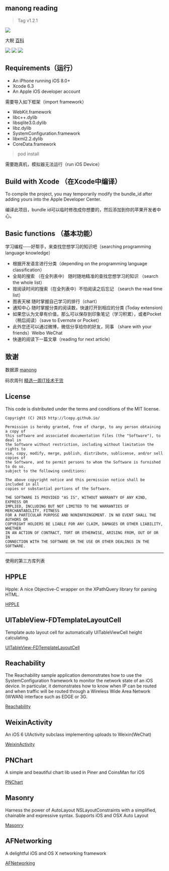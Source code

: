 ## manong reading

> Tag v1.2.1

![](green-46180_640.png)

大鲵 [百科](http://baike.baidu.com/link?url=AICKdlmsjeqZrwIi4VlmcuGDnayfohkDKPxa54F-0NxUEbKHiDQAUp5qH7bgB3Qp2lCoiEtk86odhH8BujSzMa)

![](https://img.shields.io/jenkins/s/https/jenkins.qa.ubuntu.com/precise-desktop-amd64_default.svg)
![](https://img.shields.io/github/license/mashape/apistatus.svg)
![](https://camo.githubusercontent.com/770175f6c01d89c84a020706126a9e6399ff76c4/68747470733a2f2f696d672e736869656c64732e696f2f636f636f61706f64732f702f4b696e676669736865722e7376673f7374796c653d666c6174)

## Requirements（运行）

- An iPhone running iOS 8.0+
- Xcode 6.3
- An Apple iOS developer account

需要导入如下框架（import framework）

- WebKit.framework
- libc++.dylib
- libsqlite3.0.dylib
- libz.dylib
- SystemConfiguration.framework
- libxml2.2.dylib
- CoreData.framework

> pod install

需要跑真机，模拟器无法运行（run iOS Device）

## Build with Xcode （在Xcode中编译）

To compile the project, you may temporarily modify the bundle_id after adding yours into the Apple Developer Center. 

编译此项目，bundle id可以临时修改成你想要的，然后添加到你的苹果开发者中心。

## Basic functions （基本功能）

学习编程----好帮手，来查找您想学习的知识吧（searching programming language knowledge）

* 根据开发语言进行分类（depending on the programming language classification）
* 全局的搜索 （在全列表中） 随时随地精准的查找您想学习的知识 （search the whole list）
* 按阅读时间的搜索（在全列表中）不怕阅读之后忘记 （search the read time list）
* 图表天梯  随时掌握自己学习的排行（chart）
* 通知中心  随时掌握分类的阅读数，快速打开到相应的分类 (Today extension)
* 如果您认为文章有价值，那么可以保存到印象笔记（学习积累），或者Pocket（稍后阅读）（save to Evernote or Pocket）
* 此外您还可以通过微博，微信分享给你的好友，同事 （share with your friends）Weibo WeChat
* 快速的阅读下一篇文章（reading for next article）

## 致谢

数据源 [manong](https://github.com/nemoTyrant/manong)

码农周刊 [精选一周IT技术干货](http://weekly.manong.io/)

## License

This code is distributed under the terms and conditions of the MIT license.

```
Copyright (C) 2015 http://lcepy.github.io/

Permission is hereby granted, free of charge, to any person obtaining a copy of
this software and associated documentation files (the "Software"), to deal in
the Software without restriction, including without limitation the rights to
use, copy, modify, merge, publish, distribute, sublicense, and/or sell copies of
the Software, and to permit persons to whom the Software is furnished to do so,
subject to the following conditions:

The above copyright notice and this permission notice shall be included in all
copies or substantial portions of the Software.

THE SOFTWARE IS PROVIDED "AS IS", WITHOUT WARRANTY OF ANY KIND, EXPRESS OR
IMPLIED, INCLUDING BUT NOT LIMITED TO THE WARRANTIES OF MERCHANTABILITY, FITNESS
FOR A PARTICULAR PURPOSE AND NONINFRINGEMENT. IN NO EVENT SHALL THE AUTHORS OR
COPYRIGHT HOLDERS BE LIABLE FOR ANY CLAIM, DAMAGES OR OTHER LIABILITY, WHETHER
IN AN ACTION OF CONTRACT, TORT OR OTHERWISE, ARISING FROM, OUT OF OR IN
CONNECTION WITH THE SOFTWARE OR THE USE OR OTHER DEALINGS IN THE SOFTWARE.
```

---

使用的第三方库列表

## HPPLE

Hpple: A nice Objective-C wrapper on the XPathQuery library for parsing HTML.

[HPPLE](https://github.com/topfunky/hpple)

## UITableView-FDTemplateLayoutCell

Template auto layout cell for automatically UITableViewCell height calculating.

[UITableView-FDTemplateLayoutCell](https://github.com/forkingdog/UITableView-FDTemplateLayoutCell)

## Reachability 

The Reachability sample application demonstrates how to use the SystemConfiguration framework to monitor the network state of an iOS device. In particular, it demonstrates how to know when IP can be routed and when traffic will be routed through a Wireless Wide Area Network (WWAN) interface such as EDGE or 3G.

[Reachability ](https://developer.apple.com/library/ios/samplecode/Reachability/Introduction/Intro.html)

## WeixinActivity

An iOS 6 UIActivity subclass implementing uploads to Weixin(WeChat)

[WeixinActivity](https://github.com/iDay/WeixinActivity)

## PNChart

A simple and beautiful chart lib used in Piner and CoinsMan for iOS

[PNChart](https://github.com/kevinzhow/PNChart)

## Masonry

Harness the power of AutoLayout NSLayoutConstraints with a simplified, chainable and expressive syntax. Supports iOS and OSX Auto Layout

[Masonry](https://github.com/SnapKit/Masonry)

## AFNetworking

A delightful iOS and OS X networking framework

[AFNetworking](https://github.com/AFNetworking/AFNetworking)
